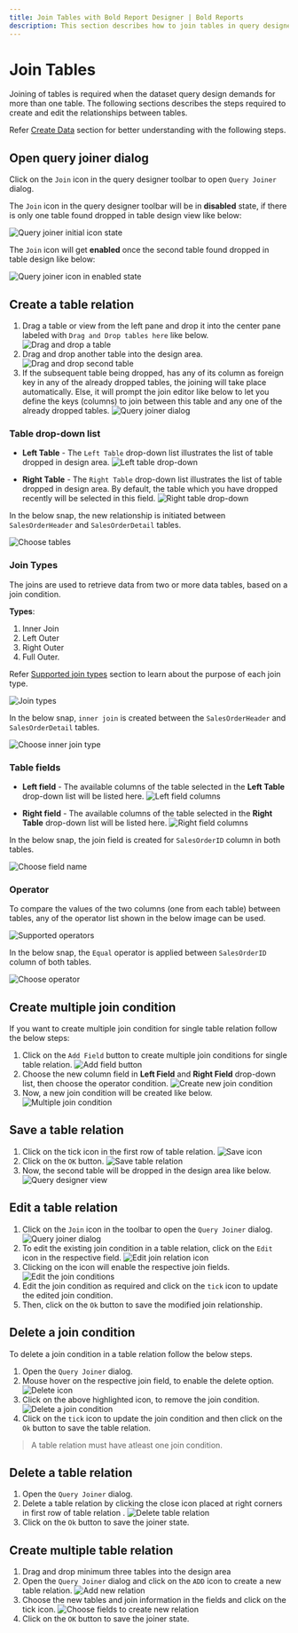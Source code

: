 ```yaml
---
title: Join Tables with Bold Report Designer | Bold Reports
description: This section describes how to join tables in query designer, and the query can be used to feed data to the report.
---
```


# Join Tables

Joining of tables is required when the dataset query design demands for more than one table. The following sections describes the steps required to create and edit the relationships between tables.

Refer [Create Data](./../../manage-data/dataset/create-an-embedded-dataset/) section for better understanding with the following steps.

## Open query joiner dialog

Click on the `Join` icon in the query designer toolbar to open `Query Joiner` dialog.

The `Join` icon in the query designer toolbar will be in **disabled** state, if there is only one table found dropped in table design view like below:

![Query joiner initial icon state](/static/assets/on-premise/images/report-designer/transforming-data/join-table/query-joiner-icon-initial-state.png)

The `Join` icon will get **enabled** once the second table found dropped in table design like below:

![Query joiner icon in enabled state](/static/assets/on-premise/images/report-designer/transforming-data/join-table/query-joiner-icon-enabled-state.png)

## Create a table relation

1. Drag a table or view from the left pane and drop it into the center pane labeled with `Drag and Drop tables here` like below.
   ![Drag and drop a table](/static/assets/on-premise/images/report-designer/transforming-data/join-table/manual-joining-first-table.png)
2. Drag and drop another table into the design area.
   ![Drag and drop second table](/static/assets/on-premise/images/report-designer/transforming-data/join-table/manual-joining-second-table.png)
3. If the subsequent table being dropped, has any of its column as foreign key in any of the already dropped tables, the joining will take place automatically. Else, it will prompt the join editor like below to let you define the keys (columns) to join between this table and any one of the already dropped tables.
   ![Query joiner dialog](/static/assets/on-premise/images/report-designer/transforming-data/join-table/manual-joining-query-joiner-dialog-intial-view.png)

### Table drop-down list

* **Left Table** - The `Left Table` drop-down list illustrates the list of table dropped in design area.
   ![Left table drop-down](/static/assets/on-premise/images/report-designer/transforming-data/join-table/left-table-list.png '#width=200px')

* **Right Table** - The `Right Table` drop-down list illustrates the list of table dropped in design area. By default, the table which you have dropped recently will be selected in this field.
   ![Right table drop-down](/static/assets/on-premise/images/report-designer/transforming-data/join-table/right-table-list.png '#width=200px')

In the below snap, the new relationship is initiated between `SalesOrderHeader` and `SalesOrderDetail` tables.

![Choose tables](/static/assets/on-premise/images/report-designer/transforming-data/join-table/new-table-relation.png)

### Join Types

The joins are used to retrieve data from two or more data tables, based on a join condition.

**Types**:
1. Inner Join
2. Left Outer
3. Right Outer
4. Full Outer.

Refer [Supported join types](./../../transforming-data/supported-join-types/) section to learn about the purpose of each join type.

![Join types](/static/assets/on-premise/images/report-designer/transforming-data/join-table/join-types.png '#width=200px')

In the below snap, `inner join` is created between the `SalesOrderHeader` and `SalesOrderDetail` tables.

![Choose inner join type](/static/assets/on-premise/images/report-designer/transforming-data/join-table/create-inner-join-between-tables.png)

### Table fields

* **Left field** - The available columns of the table selected in the **Left Table** drop-down list will be listed here.
   ![Left field columns](/static/assets/on-premise/images/report-designer/transforming-data/join-table/left-field-columns-list.png '#width=200px')

* **Right field** - The available columns of the table selected in the **Right Table** drop-down list will be listed here.
   ![Right field columns](/static/assets/on-premise/images/report-designer/transforming-data/join-table/right-field-column-list.png '#width=200px')

In the below snap, the join field is created for `SalesOrderID` column in both tables.

![Choose field name](/static/assets/on-premise/images/report-designer/transforming-data/join-table/join-fields-of-the-table.png)

### Operator

To compare the values of the two columns (one from each table) between tables, any of the operator list shown in the below image can be used.

![Supported operators](/static/assets/on-premise/images/report-designer/transforming-data/join-table/list-of-supported-operators.png '#width=200px')

In the below snap, the `Equal` operator is applied between `SalesOrderID` column of both tables.

![Choose operator](/static/assets/on-premise/images/report-designer/transforming-data/join-table/equal-operator.png)

## Create multiple join condition

If you want to create multiple join condition for single table relation follow the below steps:

1. Click on the `Add Field` button to create multiple join conditions for single table relation.
   ![Add field button](/static/assets/on-premise/images/report-designer/transforming-data/join-table/add-field-button.png)
2. Choose the new column field in **Left Field** and **Right Field** drop-down list, then choose the operator condition.
   ![Create new join condition](/static/assets/on-premise/images/report-designer/transforming-data/join-table/new-join-condition.png)
3. Now, a new join condition will be created like below.
   ![Multiple join condition](/static/assets/on-premise/images/report-designer/transforming-data/join-table/multiple-join-condition.png)

## Save a table relation

1. Click on the tick icon in the first row of table relation.
   ![Save icon](/static/assets/on-premise/images/report-designer/transforming-data/join-table/save-table-relation.png)
2. Click on the `OK` button.
   ![Save table relation](/static/assets/on-premise/images/report-designer/transforming-data/join-table/save-table-relation-output.png)
3. Now, the second table will be dropped in the design area like below.
   ![Query designer view](/static/assets/on-premise/images/report-designer/transforming-data/join-table/created-relationship-between-two-tables.png)

## Edit a table relation

1. Click on the `Join` icon in the toolbar to open the `Query Joiner` dialog.
   ![Query joiner dialog](/static/assets/on-premise/images/report-designer/transforming-data/join-table/save-table-relation-output.png)
2. To edit the existing join condition in a table relation, click on the `Edit` icon in the respective field.
   ![Edit join relation icon](/static/assets/on-premise/images/report-designer/transforming-data/join-table/edit-join-icon.png '#width=450px')
3. Clicking on the icon will enable the respective join fields.
   ![Edit the join conditions](/static/assets/on-premise/images/report-designer/transforming-data/join-table/multiple-join-condition.png)
4. Edit the join condition as required and click on the `tick` icon to update the edited join condition.
5. Then, click on the `Ok` button to save the modified join relationship.

## Delete a join condition

To delete a join condition in a table relation follow the below steps.

1. Open the `Query Joiner` dialog.
2. Mouse hover on the respective join field, to enable the delete option.
   ![Delete icon](/static/assets/on-premise/images/report-designer/transforming-data/join-table/delete-icon-for-join-condition.png)
3. Click on the above highlighted icon, to remove the join condition.
   ![Delete a join condition](/static/assets/on-premise/images/report-designer/transforming-data/join-table/equal-operator.png)
4. Click on the `tick` icon to update the join condition and then click on the `Ok` button to save the table relation.

> A table relation must have atleast one join condition.

## Delete a table relation

1. Open the `Query Joiner` dialog.
2. Delete a table relation by clicking the close icon placed at right corners in first row of table relation .
   ![Delete table relation](/static/assets/on-premise/images/report-designer/transforming-data/join-table/delete-icon-for-table-relation.png)
3. Click on the `Ok` button to save the joiner state.

## Create multiple table relation

1. Drag and drop minimum three tables into the design area
2. Open the `Query Joiner` dialog and click on the `ADD` icon to create a new table relation.
   ![Add new relation](/static/assets/on-premise/images/report-designer/transforming-data/join-table/add-icon-new-table-relation.png)
3. Choose the new tables and join information in the fields and click on the tick icon.
   ![Choose fields to create new relation](/static/assets/on-premise/images/report-designer/transforming-data/join-table/multiple-table-relation.png)
4. Click on the `OK` button to save the joiner state.